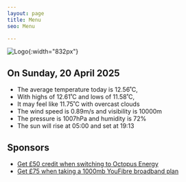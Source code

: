 ```yaml
---
layout: page
title: Menu
seo: Menu

---
```


![Logo](/images/logo.jpg){:width="832px"}

<!-- weather_marker starts -->
## On Sunday, 20 April 2025

- The average temperature today is 12.56˚C,
- With highs of 12.61˚C and lows of 11.58˚C,
- It may feel like 11.75˚C with overcast clouds
- The wind speed is 0.89m/s and visibility is 10000m
- The pressure is 1007hPa and humidity is 72%
- The sun will rise at 05:00 and set at 19:13

<!-- weather_marker ends -->

## Sponsors

- [Get £50 credit when switching to Octopus Energy](https://bit.ly/3oD1nnS)
- [Get £75 when taking a 1000mb YouFibre broadband plan](https://aklam.io/91zWhU?)



